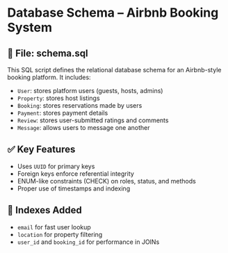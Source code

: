 # Database Schema – Airbnb Booking System

## 📄 File: schema.sql

This SQL script defines the relational database schema for an Airbnb-style booking platform. It includes:

- `User`: stores platform users (guests, hosts, admins)
- `Property`: stores host listings
- `Booking`: stores reservations made by users
- `Payment`: stores payment details
- `Review`: stores user-submitted ratings and comments
- `Message`: allows users to message one another

## ✅ Key Features

- Uses `UUID` for primary keys
- Foreign keys enforce referential integrity
- ENUM-like constraints (CHECK) on roles, status, and methods
- Proper use of timestamps and indexing

## 📌 Indexes Added

- `email` for fast user lookup
- `location` for property filtering
- `user_id` and `booking_id` for performance in JOINs